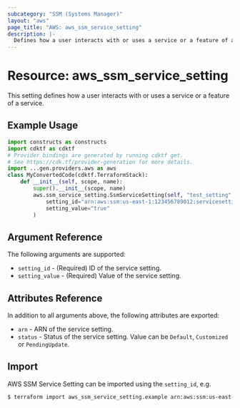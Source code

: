 ```yaml
---
subcategory: "SSM (Systems Manager)"
layout: "aws"
page_title: "AWS: aws_ssm_service_setting"
description: |-
  Defines how a user interacts with or uses a service or a feature of a service.
---
```


# Resource: aws_ssm_service_setting

This setting defines how a user interacts with or uses a service or a feature of a service.

## Example Usage

```python
import constructs as constructs
import cdktf as cdktf
# Provider bindings are generated by running cdktf get.
# See https://cdk.tf/provider-generation for more details.
import ...gen.providers.aws as aws
class MyConvertedCode(cdktf.TerraformStack):
    def __init__(self, scope, name):
        super().__init__(scope, name)
        aws.ssm_service_setting.SsmServiceSetting(self, "test_setting",
            setting_id="arn:aws:ssm:us-east-1:123456789012:servicesetting/ssm/parameter-store/high-throughput-enabled",
            setting_value="true"
        )
```

## Argument Reference

The following arguments are supported:

* `setting_id` - (Required) ID of the service setting.
* `setting_value` - (Required) Value of the service setting.

## Attributes Reference

In addition to all arguments above, the following attributes are exported:

* `arn` - ARN of the service setting.
* `status` - Status of the service setting. Value can be `Default`, `Customized` or `PendingUpdate`.

## Import

AWS SSM Service Setting can be imported using the `setting_id`, e.g.

```sh
$ terraform import aws_ssm_service_setting.example arn:aws:ssm:us-east-1:123456789012:servicesetting/ssm/parameter-store/high-throughput-enabled
```

<!-- cache-key: cdktf-0.17.0-pre.15 input-60df02dc281d8ee184e5a0a4becea6f448401c2c07f0d2084280ffb800717d4f -->